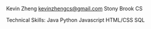 Kevin Zheng
kevinzhengcs@gmail.com
Stony Brook CS

Technical Skills:
Java
Python
Javascript
HTML/CSS
SQL
